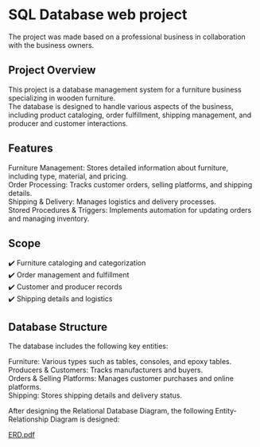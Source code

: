 # SQL Database web project
The project was made based on a professional business in collaboration with the business owners.

## Project Overview
This project is a database management system for a furniture business specializing in wooden furniture.  
The database is designed to handle various aspects of the business, including product cataloging, order fulfillment, shipping management, and producer and customer interactions.

## Features
Furniture Management: Stores detailed information about furniture, including type, material, and pricing.  
Order Processing: Tracks customer orders, selling platforms, and shipping details.  
Shipping & Delivery: Manages logistics and delivery processes.  
Stored Procedures & Triggers: Implements automation for updating orders and managing inventory.  

## Scope

✔️ Furniture cataloging and categorization  
✔️ Order management and fulfillment  
✔️ Customer and producer records  
✔️ Shipping details and logistics  

## Database Structure
The database includes the following key entities:  

Furniture: Various types such as tables, consoles, and epoxy tables.   
Producers & Customers: Tracks manufacturers and buyers.  
Orders & Selling Platforms: Manages customer purchases and online platforms.  
Shipping: Stores shipping details and delivery status.  

After designing the Relational Database Diagram, the following Entity-Relationship Diagram is designed:  

[ERD.pdf](https://github.com/user-attachments/files/19213193/ERD.pdf)
